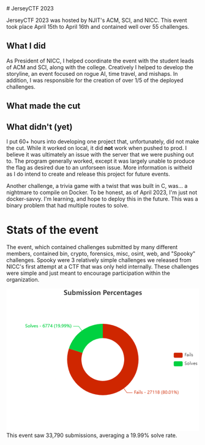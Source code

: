 <head>
<link rel="stylesheet" href="../css/styles.css">
</head>
# JerseyCTF 2023

JerseyCTF 2023 was hosted by NJIT's ACM, SCI, and NICC. This event took place April 15th to April 16th and contained well over 55 challenges.


## What I did

As President of NICC, I helped coordinate the event with the student leads of ACM and SCI, along with the college. Creatively I helped to develop the storyline, an event focused on rogue AI, time travel, and mishaps. In addition, I was responsible for the creation of over 1/5 of the deployed challenges.

## What made the cut



## What didn't (yet)

I put 60+ hours into developing one project that, unfortunately, did not make the cut. While it worked on local, it did **not** work when pushed to prod. I believe it was ultimately an issue with the server that we were pushing out to. The program generally worked, except it was largely unable to produce the flag as desired due to an unforseen issue. More information is witheld as I do intend to create and release this project for future events.

Another challenge, a trivia game with a twist that was built in C, was... a nightmare to compile on Docker. To be honest, as of April 2023, I'm just not docker-savvy. I'm learning, and hope to deploy this in the future. This was a binary problem that had multiple routes to solve.


# Stats of the event

The event, which contained challenges submitted by many different members, contained bin, crypto, forensics, misc, osint, web, and "Spooky" challenges. Spooky were 3 relatively simple challenges we released from NICC's first attempt at a CTF that was only held internally. These challenges were simple and just meant to encourage participation within the organization.

<div class="container">
    <div class="image"> <img src="../JerseyCTF_2023/images/Submission%20Percentages.png">
    </div>
    <div class="desc">This event saw 33,790 submissions, averaging a 19.99% solve rate.</div>
</div>
